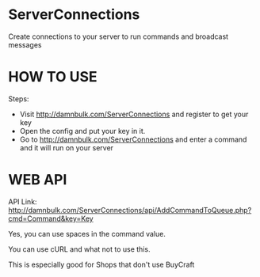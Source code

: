 # ServerConnections
Create connections to your server to run commands and broadcast messages

# HOW TO USE
Steps:
* Visit http://damnbulk.com/ServerConnections and register to get your key
* Open the config and put your key in it.
* Go to http://damnbulk.com/ServerConnections and enter a command and it will run on your server

# WEB API
API Link: http://damnbulk.com/ServerConnections/api/AddCommandToQueue.php?cmd=Command&key=Key

Yes, you can use spaces in the command value.

You can use cURL and what not to use this.

This is especially good for Shops that don't use BuyCraft
